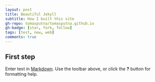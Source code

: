 ```yaml
---
layout: post
title: Beautiful Jekyll
subtitle: How I built this site
gh-repo: tomasputna/tomasputna.github.io
gh-badge: [star, fork, follow]
tags: [test, new, web]
comments: true
---
```


## First step

Enter text in [Markdown](http://daringfireball.net/projects/markdown/). Use the toolbar above, or click the **?** button for formatting help.
